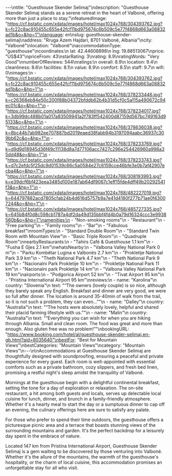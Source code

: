 ---\ntitle: "Guesthouse Skender Selimaj"\ndescription: "Guesthouse Skender Selimaj stands as a serene retreat in the heart of Valbonë, offering more than just a place to stay."\nfeaturedImage: "https://cf.bstatic.com/xdata/images/hotel/max1024x768/304393762.jpg?k=fc22c8ac910455c655e42fcf11bd975674c6b509c5e77f4868d663a08832ad1b&o=&hp=1"\nlanguage: en\nslug: guesthouse-skender-selimaj\naddress: "Rruga Azem Hajdari, 8701 Valbonë, Albania"\ncity: "Valbonë"\nlocation: "Valbonë"\naccommodationType: "guesthouse"\ncoordinates:\n  lat: 42.44608898\n  lng: 19.88513067\nprice: "US$43"\npriceFrom: 43\nstarRating: 3\nrating: 8.9\nratingWords: "Very Good"\nnumberOfReviews: 544\nratings:\n  overall: 8.9\n  location: 9.4\n  cleanliness: 8.6\n  facilities: 8.1\n  value: 8.9\n  comfort: 8.5\n  staff: 9.7\n  wifi: 0\nimages:\n  - "https://cf.bstatic.com/xdata/images/hotel/max1024x768/304393762.jpg?k=fc22c8ac910455c655e42fcf11bd975674c6b509c5e77f4868d663a08832ad1b&o=&hp=1"\n  - "https://cf.bstatic.com/xdata/images/hotel/max1024x768/378233446.jpg?k=c26368eb84e50c200f88b04372bfddb62b4b31d5cf0c5a115a490672c94ec01c&o=&hp=1"\n  - "https://cf.bstatic.com/xdata/images/hotel/max1024x768/378234017.jpg?k=3db99dc488b01a017a83509941a2f783ff542400d87159d567bc749163d95133&o=&hp=1"\n  - "https://cf.bstatic.com/xdata/images/hotel/max1024x768/378636038.jpg?k=8bc44b7ab982ee707887bd2019eaed38fabb94b3197094aabc36937c309bb62c&o=&hp=1"\n  - "https://cf.bstatic.com/xdata/images/hotel/max1024x768/378233769.jpg?k=d9d9d18945d36f49c11138d8a7d77106acc7427c296e254426960a998a35dd48&o=&hp=1"\n  - "https://cf.bstatic.com/xdata/images/hotel/max1024x768/378233743.jpg?k=d7c2efdc5f25dc9d01539c66c5a0584e27c6159cce46bfe3e0b7af42907ecba4&o=&hp=1"\n  - "https://cf.bstatic.com/xdata/images/hotel/max1024x768/308193993.jpg?k=e39dcf6bf423eea3485d100e187ab64df9067c1eff15fde4dff49b20292541f3&o=&hp=1"\n  - "https://cf.bstatic.com/xdata/images/hotel/max1024x768/482227019.jpg?k=644797882acd7805cfab24b4d616d5757b9a7e41d4180f277b71ae0f43007244&o=&hp=1"\n  - "https://cf.bstatic.com/xdata/images/hotel/max1024x768/485727335.jpg?k=645b84f0d8c598cb1787a4df2da49d135bbf4fd4b0a79d16324ccc3e9938560b&o=&hp=1"\namenities:\n  - "Non-smoking rooms"\n  - "Restaurant"\n  - "Free parking"\n  - "Family rooms"\n  - "Bar"\n  - "Fabulous breakfast"\nroomTypes:\n  - "Standard Double Room"\n  - "Standard Twin Room with Mountain View"\n  - "Basic Triple Room"\n  - "Quadruple Room"\nnearbyRestaurants:\n  - "Tahirs Café & Guesthouse 1.1 km"\n  - "Fusha E Gjes 2.1 km"\nwhatsNearby:\n  - "Valbona Valley National Park 0 m"\n  - "Parku Kombëtar Lugina e Valbonës 2.7 km"\n  - "Prokletije National Park 3.9 km"\n  - "Theth National Park 4.7 km"\n  - "Theth National Park 9 km"\n  - "Nacionalni Park Prokletije 10 km"\n  - "Prokletije National Park 11 km"\n  - "Nacionalni park Prokletije 14 km"\n  - "Valbona Valley National Park 19 km"\nairports:\n  - "Podgorica Airport 52 km"\n  - "Tivat Airport 95 km"\n  - "Pristina International Airport 95 km"\nreviews:\n  - name: "Karolina"\n    country: "Slovenia"\n    text: "“The owners (lovely couple) is so nice, although they barely speak any English. Breakfast and dinner are very good, we were so full after dinner. The location is around 35-40min of walk from the trail, so it is not such a problem, they can even...”"\n  - name: "Dalley"\n    country: "Australia"\n    text: "“The hosts were absolutely lovely, helpful and shared their placid farming lifestyle with us.”"\n  - name: "Malin"\n    country: "Australia"\n    text: "“Everything you can wish for when you are hiking through Albania. Small and clean room. The food was great and more than enough. Also gluten free was no problem!”"\nbookingURL: "https://www.booking.com/hotel/al/guesthouse-skender-selimaj.en-gb.html?aid=8035640"\nbestFor: "Best for Mountain Views"\nbestCategories: "Mountain Views"\ncategory: "Mountain Views"\n---\n\nAccommodations at Guesthouse Skender Selimaj are thoughtfully designed with soundproofing, ensuring a peaceful and private experience for every guest. Each room is well-appointed with essential comforts such as a private bathroom, cozy slippers, and fresh bed linen, promising a restful night's sleep amidst the tranquility of Valbonë.

Mornings at the guesthouse begin with a delightful continental breakfast, setting the tone for a day of exploration or relaxation. The on-site restaurant, a hit among both guests and locals, serves up delectable local cuisine for lunch, dinner, and brunch in a family-friendly atmosphere. Whether it's a hearty meal to start the day or a sumptuous dinner to cap off an evening, the culinary offerings here are sure to satisfy any palate.

For those who prefer to spend their time outdoors, the guesthouse offers a picturesque picnic area and a terrace that boasts stunning views of the surrounding mountains and garden. It's the perfect backdrop for a leisurely day spent in the embrace of nature.

Located 147 km from Pristina International Airport, Guesthouse Skender Selimaj is a gem waiting to be discovered by those venturing into Valbonë. Whether it's the allure of the mountains, the warmth of the guesthouse's hospitality, or the charm of local cuisine, this accommodation promises an unforgettable stay for all who visit.